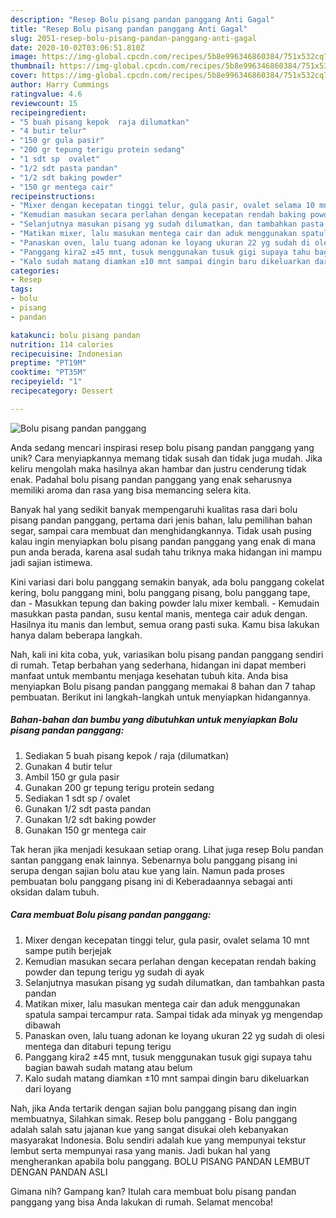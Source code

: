 ```yaml
---
description: "Resep Bolu pisang pandan panggang Anti Gagal"
title: "Resep Bolu pisang pandan panggang Anti Gagal"
slug: 2051-resep-bolu-pisang-pandan-panggang-anti-gagal
date: 2020-10-02T03:06:51.810Z
image: https://img-global.cpcdn.com/recipes/5b8e996346860384/751x532cq70/bolu-pisang-pandan-panggang-foto-resep-utama.jpg
thumbnail: https://img-global.cpcdn.com/recipes/5b8e996346860384/751x532cq70/bolu-pisang-pandan-panggang-foto-resep-utama.jpg
cover: https://img-global.cpcdn.com/recipes/5b8e996346860384/751x532cq70/bolu-pisang-pandan-panggang-foto-resep-utama.jpg
author: Harry Cummings
ratingvalue: 4.6
reviewcount: 15
recipeingredient:
- "5 buah pisang kepok  raja dilumatkan"
- "4 butir telur"
- "150 gr gula pasir"
- "200 gr tepung terigu protein sedang"
- "1 sdt sp  ovalet"
- "1/2 sdt pasta pandan"
- "1/2 sdt baking powder"
- "150 gr mentega cair"
recipeinstructions:
- "Mixer dengan kecepatan tinggi telur, gula pasir, ovalet selama 10 mnt sampe putih berjejak"
- "Kemudian masukan secara perlahan dengan kecepatan rendah baking powder dan tepung terigu yg sudah di ayak"
- "Selanjutnya masukan pisang yg sudah dilumatkan, dan tambahkan pasta pandan"
- "Matikan mixer, lalu masukan mentega cair dan aduk menggunakan spatula sampai tercampur rata. Sampai tidak ada minyak yg mengendap dibawah"
- "Panaskan oven, lalu tuang adonan ke loyang ukuran 22 yg sudah di olesi mentega dan ditaburi tepung terigu"
- "Panggang kira2 ±45 mnt, tusuk menggunakan tusuk gigi supaya tahu bagian bawah sudah matang atau belum"
- "Kalo sudah matang diamkan ±10 mnt sampai dingin baru dikeluarkan dari loyang"
categories:
- Resep
tags:
- bolu
- pisang
- pandan

katakunci: bolu pisang pandan 
nutrition: 114 calories
recipecuisine: Indonesian
preptime: "PT19M"
cooktime: "PT35M"
recipeyield: "1"
recipecategory: Dessert

---
```



![Bolu pisang pandan panggang](https://img-global.cpcdn.com/recipes/5b8e996346860384/751x532cq70/bolu-pisang-pandan-panggang-foto-resep-utama.jpg)

Anda sedang mencari inspirasi resep bolu pisang pandan panggang yang unik? Cara menyiapkannya memang tidak susah dan tidak juga mudah. Jika keliru mengolah maka hasilnya akan hambar dan justru cenderung tidak enak. Padahal bolu pisang pandan panggang yang enak seharusnya memiliki aroma dan rasa yang bisa memancing selera kita.

Banyak hal yang sedikit banyak mempengaruhi kualitas rasa dari bolu pisang pandan panggang, pertama dari jenis bahan, lalu pemilihan bahan segar, sampai cara membuat dan menghidangkannya. Tidak usah pusing kalau ingin menyiapkan bolu pisang pandan panggang yang enak di mana pun anda berada, karena asal sudah tahu triknya maka hidangan ini mampu jadi sajian istimewa.

Kini variasi dari bolu panggang semakin banyak, ada bolu panggang cokelat kering, bolu panggang mini, bolu panggang pisang, bolu panggang tape, dan - Masukkan tepung dan baking powder lalu mixer kembali. - Kemudain masukkan pasta pandan, susu kental manis, mentega cair aduk dengan. Hasilnya itu manis dan lembut, semua orang pasti suka. Kamu bisa lakukan hanya dalam beberapa langkah.


Nah, kali ini kita coba, yuk, variasikan bolu pisang pandan panggang sendiri di rumah. Tetap berbahan yang sederhana, hidangan ini dapat memberi manfaat untuk membantu menjaga kesehatan tubuh kita. Anda bisa menyiapkan Bolu pisang pandan panggang memakai 8 bahan dan 7 tahap pembuatan. Berikut ini langkah-langkah untuk menyiapkan hidangannya.

<!--inarticleads1-->

##### Bahan-bahan dan bumbu yang dibutuhkan untuk menyiapkan Bolu pisang pandan panggang:

1. Sediakan 5 buah pisang kepok / raja (dilumatkan)
1. Gunakan 4 butir telur
1. Ambil 150 gr gula pasir
1. Gunakan 200 gr tepung terigu protein sedang
1. Sediakan 1 sdt sp / ovalet
1. Gunakan 1/2 sdt pasta pandan
1. Gunakan 1/2 sdt baking powder
1. Gunakan 150 gr mentega cair


Tak heran jika menjadi kesukaan setiap orang. Lihat juga resep Bolu pandan santan panggang enak lainnya. Sebenarnya bolu panggang pisang ini serupa dengan sajian bolu atau kue yang lain. Namun pada proses pembuatan bolu panggang pisang ini di Keberadaannya sebagai anti oksidan dalam tubuh. 

<!--inarticleads2-->

##### Cara membuat Bolu pisang pandan panggang:

1. Mixer dengan kecepatan tinggi telur, gula pasir, ovalet selama 10 mnt sampe putih berjejak
1. Kemudian masukan secara perlahan dengan kecepatan rendah baking powder dan tepung terigu yg sudah di ayak
1. Selanjutnya masukan pisang yg sudah dilumatkan, dan tambahkan pasta pandan
1. Matikan mixer, lalu masukan mentega cair dan aduk menggunakan spatula sampai tercampur rata. Sampai tidak ada minyak yg mengendap dibawah
1. Panaskan oven, lalu tuang adonan ke loyang ukuran 22 yg sudah di olesi mentega dan ditaburi tepung terigu
1. Panggang kira2 ±45 mnt, tusuk menggunakan tusuk gigi supaya tahu bagian bawah sudah matang atau belum
1. Kalo sudah matang diamkan ±10 mnt sampai dingin baru dikeluarkan dari loyang


Nah, jika Anda tertarik dengan sajian bolu panggang pisang dan ingin membuatnya, Silahkan simak. Resep bolu panggang - Bolu panggang adalah salah satu jajanan kue yang sangat disukai oleh kebanyakan masyarakat Indonesia. Bolu sendiri adalah kue yang mempunyai tekstur lembut serta mempunyai rasa yang manis. Jadi bukan hal yang mengherankan apabila bolu panggang. BOLU PISANG PANDAN LEMBUT DENGAN PANDAN ASLI 

Gimana nih? Gampang kan? Itulah cara membuat bolu pisang pandan panggang yang bisa Anda lakukan di rumah. Selamat mencoba!
